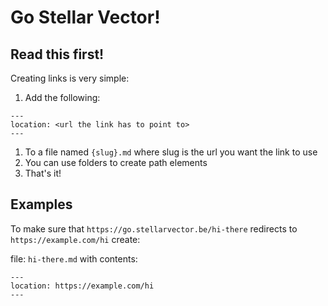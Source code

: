# Go Stellar Vector!

## Read this first!

Creating links is very simple:

1. Add the following: 
```
---
location: <url the link has to point to>
---
```
1. To a file named `{slug}.md` where slug is the url you want the link to use
2. You can use folders to create path elements
3. That's it!

## Examples

To make sure that `https://go.stellarvector.be/hi-there` redirects to `https://example.com/hi` create:

file: `hi-there.md` with contents:
```
---
location: https://example.com/hi
---
```
